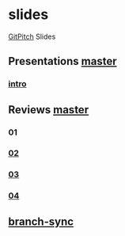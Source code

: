 # slides
[GitPitch](https://github.com/gitpitch/gitpitch#what-is-gitpitch) Slides

## Presentations [master](http://gitpitch.com/open-prevo/slides/master)

### [intro](http://gitpitch.com/open-prevo/slides/intro)

## Reviews [master](http://gitpitch.com/open-prevo/slides/review-master)

### 01

### [02](http://gitpitch.com/open-prevo/slides/review-02)

### [03](http://gitpitch.com/open-prevo/slides/review-03)

### [04](http://gitpitch.com/open-prevo/slides/review-04)

## [branch-sync](branchSync.md)
